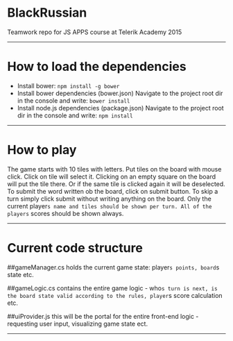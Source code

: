 # BlackRussian
Teamwork repo for JS APPS course at Telerik Academy 2015

---------------------------------------------------------------------

# How to load the dependencies
* Install bower:
`npm install -g bower`
* Install bower dependencies (bower.json)
Navigate to the project root dir in the console and write:
`bower install`
* Install node.js dependencies (package.json)
Navigate to the project root dir in the console and write:
`npm install`

---------------------------------------------------------------------

# How to play
The game starts with 10 tiles with letters. Put tiles on the board with mouse click. Click on tile will select it. Clicking on an empty square on the board will put the tile there. Or if the same tile is clicked again it will be deselected. To submit the word written ob the board, click on submit button. To skip a turn simply click submit without writing anything on the board.
Only the current player`s name and tiles should be shown per turn.
All of the players` scores should be shown always.

---------------------------------------------------------------------

# Current code structure

##gameManager.cs
holds the current game state: player`s points, board`s state etc.

##gameLogic.cs
contains the entire game logic - who`s turn is next, is the board state valid according to the rules, player`s score calculation etc.

##uiProvider.js
this will be the portal for the entire front-end logic - requesting user input, visualizing game state ect.

---------------------------------------------------------------------
